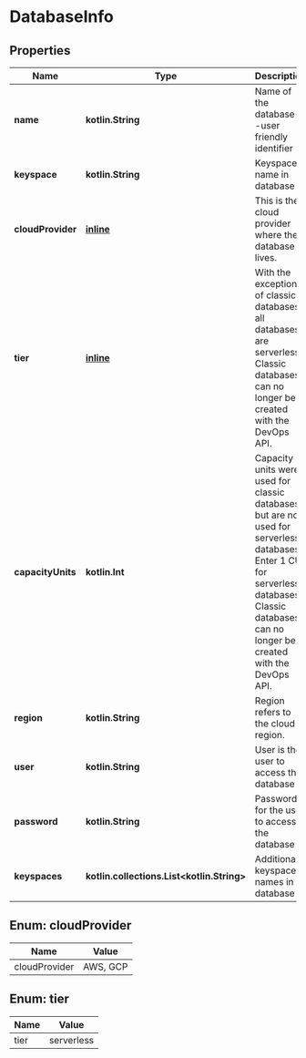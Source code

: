 
# DatabaseInfo

## Properties
Name | Type | Description | Notes
------------ | ------------- | ------------- | -------------
**name** | **kotlin.String** | Name of the database--user friendly identifier |  [optional]
**keyspace** | **kotlin.String** | Keyspace name in database |  [optional]
**cloudProvider** | [**inline**](#CloudProviderEnum) | This is the cloud provider where the database lives. |  [optional]
**tier** | [**inline**](#TierEnum) | With the exception of classic databases, all databases are serverless. Classic databases can no longer be created with the DevOps API. |  [optional]
**capacityUnits** | **kotlin.Int** | Capacity units were used for classic databases, but are not used for serverless databases. Enter 1 CU for serverless databases. Classic databases can no longer be created with the DevOps API. |  [optional]
**region** | **kotlin.String** | Region refers to the cloud region. |  [optional]
**user** | **kotlin.String** | User is the user to access the database |  [optional]
**password** | **kotlin.String** | Password for the user to access the database |  [optional]
**keyspaces** | **kotlin.collections.List&lt;kotlin.String&gt;** | Additional keyspaces names in database |  [optional]


<a name="CloudProviderEnum"></a>
## Enum: cloudProvider
Name | Value
---- | -----
cloudProvider | AWS, GCP


<a name="TierEnum"></a>
## Enum: tier
Name | Value
---- | -----
tier | serverless



